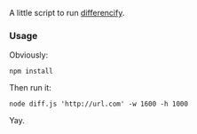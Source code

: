 A little script to run [differencify](https://github.com/NimaSoroush/differencify).

### Usage

Obviously:

```
npm install
```

Then run it:

```
node diff.js 'http://url.com' -w 1600 -h 1000
```

Yay.